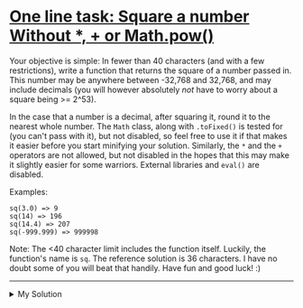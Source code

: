 # [One line task: Square a number Without \*, + or Math.pow()](https://www.codewars.com/kata/5a9d8cfb5084d79178000150)

Your objective is simple: In fewer than 40 characters (and with a few restrictions), write a function that returns the
square of a number passed in. This number may be anywhere between -32,768 and 32,768, and may include decimals (you will
however absolutely _not_ have to worry about a square being >= 2^53).

In the case that a number is a decimal, after squaring it, round it to the nearest whole number. The `Math` class, along
with `.toFixed()` is tested for (you can't pass with it), but not disabled, so feel free to use it if that makes it
easier before you start minifying your solution. Similarly, the `*` and the `+` operators are not allowed, but not
disabled in the hopes that this may make it slightly easier for some warriors. External libraries and `eval()` are
disabled.

Examples:

```
sq(3.0) => 9
sq(14) => 196
sq(14.4) => 207
sq(-999.999) => 999998
```

Note: The <40 character limit includes the function itself. Luckily, the function's name is `sq`. The reference solution
is 36 characters. I have no doubt some of you will beat that handily. Have fun and good luck! :)

---

<details><summary>My Solution</summary>

```
sq=x=>
```

</details>
